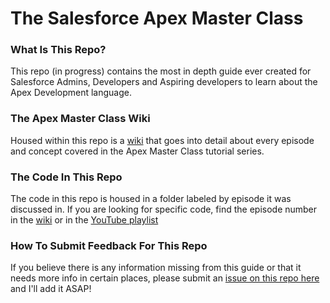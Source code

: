 # The Salesforce Apex Master Class
### What Is This Repo?
This repo (in progress) contains the most in depth guide ever created for Salesforce Admins, Developers and Aspiring developers to learn about the Apex Development language.

### The Apex Master Class Wiki
Housed within this repo is a <a href="https://github.com/Coding-With-The-Force/Salesforce_Separation_Of_Concerns/wiki" target="_blank">wiki</a> that goes into detail about every episode and concept covered in the Apex Master Class tutorial series.  

### The Code In This Repo  
The code in this repo is housed in a folder labeled by episode it was discussed in. If you are looking for specific code, find the episode number in the <a href="https://github.com/Coding-With-The-Force/Salesforce_Separation_Of_Concerns/wiki" target="_blank">wiki</a> or in the <a href="https://www.youtube.com/playlist?list=PL0wESsiWMBTrCT3kNGIT3HpWLG6SmVr2F" target="_blank">YouTube playlist</a>  

### How To Submit Feedback For This Repo  
If you believe there is any information missing from this guide or that it needs more info in certain places, please submit an [issue on this repo here](https://github.com/Coding-With-The-Force/The-Salesforce-Apex-Master-Class/issues) and I'll add it ASAP!
